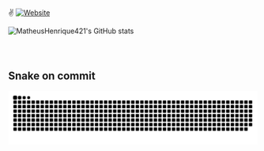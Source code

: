 ✌️ [![Website](https://img.shields.io/website-up-down-green-red/http/monip.org.svg)](https://matheushenrique421.github.io/Meu-primeiro-Portifolio/)


![MatheusHenrique421's GitHub stats](https://github-readme-stats.vercel.app/api?username=MatheusHenrique421&show_icons=true&theme=merko)

<div>
<img aligin="center" alt="" height="50" wisth="50" src="https://cdn.jsdelivr.net/gh/devicons/devicon/icons/csharp/csharp-original.svg" />
 
<img aligin="center" alt="" height="50" wisth="50" src="https://cdn.jsdelivr.net/gh/devicons/devicon/icons/javascript/javascript-original.svg" />
 
<img aligin="center" alt="" height="50" wisth="50" src="https://cdn.jsdelivr.net/gh/devicons/devicon/icons/dot-net/dot-net-original.svg" />
 
<img aligin="center" alt="" height="50" wisth="50" src="https://cdn.jsdelivr.net/gh/devicons/devicon/icons/dotnetcore/dotnetcore-original.svg" />
 
<img aligin="center" alt="" height="50" wisth="50" src="https://cdn.jsdelivr.net/gh/devicons/devicon/icons/microsoftsqlserver/microsoftsqlserver-plain-wordmark.svg" />
  
<img aligin="center" alt="" height="50" wisth="50" src="https://cdn.jsdelivr.net/gh/devicons/devicon/icons/gitlab/gitlab-original-wordmark.svg" />
</div>

#
## Snake on commit
![Snake animation](https://github.com/MatheusHenrique421/MatheusHenrique421/blob/output/github-contribution-grid-snake.svg)
# 

[![]()]()
